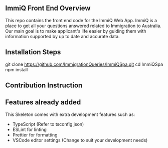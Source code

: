 ## ImmiQ Front End Overview
This repo contains the front end code for the ImmiQ Web App. ImmiQ is a place to get all your questions answered related to Immigration to Australia. Our main goal is to make applicant's life easier by guiding them with information supported by up to date and accurate data.

## Installation Steps

git clone https://github.com/ImmigrationQueries/ImmiQSpa.git
cd ImmiQSpa
npm install


## Contribution Instruction

## Features already added

This Skeleton comes with extra development features such as:

-   TypeScript (Refer to tsconfig.json)
-   ESLint for linting
-   Prettier for formatting
-   VSCode editor settings (Change to suit your development needs)

